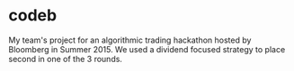 # codeb

My team's project for an algorithmic trading hackathon hosted by Bloomberg in Summer 2015. We used a dividend focused strategy to place second in one of the 3 rounds.
